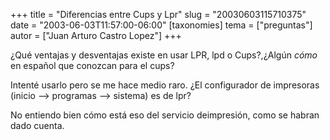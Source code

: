 +++
title = "Diferencias entre Cups y Lpr"
slug = "20030603115710375"
date = "2003-06-03T11:57:00-06:00"
[taxonomies]
tema = ["preguntas"]
autor = ["Juan Arturo Castro Lopez"]
+++

¿Qué ventajas y desventajas existe en usar LPR, lpd o Cups?,¿Algún
*cómo* en español que conozcan para el cups?

Intenté usarlo pero se me hace medio raro. ¿El configurador de
impresoras (inicio --\> programas --\> sistema) es de lpr?

No entiendo bien cómo está eso del servicio deimpresión, como se habran
dado cuenta.

